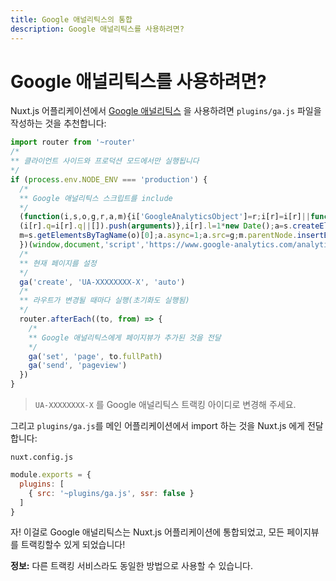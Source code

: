 ```yaml
---
title: Google 애널리틱스의 통합
description: Google 애널리틱스를 사용하려면?
---
```


# Google 애널리틱스를 사용하려면?

<!-- To use [Google Analytics](https://analytics.google.com/analytics/web/) with your nuxt.js application, we recommend to create a file `plugins/ga.js`: -->

Nuxt.js 어플리케이션에서 [Google 애널리틱스](https://analytics.google.com/analytics/web/) 을 사용하려면 `plugins/ga.js` 파일을 작성하는 것을 추천합니다:

<!-- ```js -->
<!-- import router from '~router' -->
<!-- /* -->
<!-- ** Only run on client-side and only in production mode -->
<!-- */ -->
<!-- if (process.env.NODE_ENV === 'production') { -->
<!--   /* -->
<!--   ** Include Google Analytics Script -->
<!--   */ -->
<!--   (function(i,s,o,g,r,a,m){i['GoogleAnalyticsObject']=r;i[r]=i[r]||function(){ -->
<!--   (i[r].q=i[r].q||[]).push(arguments)},i[r].l=1*new Date();a=s.createElement(o), -->
<!--   m=s.getElementsByTagName(o)[0];a.async=1;a.src=g;m.parentNode.insertBefore(a,m) -->
<!--   })(window,document,'script','https://www.google-analytics.com/analytics.js','ga'); -->
<!--   /* -->
<!--   ** Set the current page -->
<!--   */ -->
<!--   ga('create', 'UA-XXXXXXXX-X', 'auto') -->
<!--   /* -->
<!--   ** Every time the route changes (fired on initialization too) -->
<!--   */ -->
<!--   router.afterEach((to, from) => { -->
<!--     /* -->
<!--     ** We tell Google Analytic to add a page view -->
<!--     */ -->
<!--     ga('set', 'page', to.fullPath) -->
<!--     ga('send', 'pageview') -->
<!--   }) -->
<!-- } -->
<!-- ``` -->

```js
import router from '~router'
/*
** 클라이언트 사이드와 프로덕션 모드에서만 실행됩니다
*/
if (process.env.NODE_ENV === 'production') {
  /*
  ** Google 애널리틱스 스크립트를 include
  */
  (function(i,s,o,g,r,a,m){i['GoogleAnalyticsObject']=r;i[r]=i[r]||function(){
  (i[r].q=i[r].q||[]).push(arguments)},i[r].l=1*new Date();a=s.createElement(o),
  m=s.getElementsByTagName(o)[0];a.async=1;a.src=g;m.parentNode.insertBefore(a,m)
  })(window,document,'script','https://www.google-analytics.com/analytics.js','ga');
  /*
  ** 현재 페이지를 설정
  */
  ga('create', 'UA-XXXXXXXX-X', 'auto')
  /*
  ** 라우트가 변경될 때마다 실행(초기화도 실행됨)
  */
  router.afterEach((to, from) => {
    /*
    ** Google 애널리틱스에게 페이지뷰가 추가된 것을 전달
    */
    ga('set', 'page', to.fullPath)
    ga('send', 'pageview')
  })
}
```

> `UA-XXXXXXXX-X` 를 Google 애널리틱스 트랙킹 아이디로 변경해 주세요.

그리고 `plugins/ga.js`를 메인 어플리케이션에서 import 하는 것을 Nuxt.js 에게 전달합니다:

`nuxt.config.js`

```js
module.exports = {
  plugins: [
    { src: '~plugins/ga.js', ssr: false }
  ]
}
```

자! 이걸로 Google 애널리틱스는 Nuxt.js 어플리케이션에 통합되었고, 모든 페이지뷰를 트랙킹할수 있게 되었습니다!

<p class="Alert Alert--nuxt-green"><b>정보:</b> 다른 트랙킹 서비스라도 동일한 방법으로 사용할 수 있습니다.</p>
